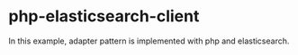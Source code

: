 # php-elasticsearch-client
In this example, adapter pattern is implemented with php and elasticsearch.
